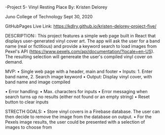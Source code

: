 -Project 5-
Vinyl Resting Place
By: Kristen Delorey

Juno College of Technology
Sept 30, 2020

GitHubPages Live Link: https://kdlry.github.io/kristen-delorey-project-five/

DESCRIPTION::
This project features a simple web page built in React that displays user-generated vinyl cover art. The app will ask the user for a band name (real or fictitious) and provide a keyword search to load images from Pexel's API (https://www.pexels.com/api/documentation/?locale=en-US). The resulting selection will genereate the user's compiled vinyl cover on demand.

MVP:
• Single web page with a header, main and footer
• Inputs: 1. Enter band name, 2. Search image keyword
• Output: Display vinyl cover, with band name and image compiled

• Error handling:
• Max. characters for inputs
• Error messaging when search turns up no results (either not found or an empty string)
• Reset button to clear inputs

STRECTH GOALS:
• Store vinyl covers in a Firebase database. The user can then decide to remove the image from the
database on output.
• For the Pexels image results, the user could be presented with a selection of images to choose from
